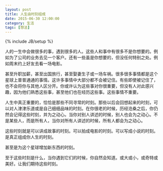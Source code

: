 ```yaml
---
layout: post
title: 人生由时刻组成
date: 2015-06-30 12:00:00
category: 生活
tags: [想法]
---
```

{% include JB/setup %}

人的一生中会做很多的事，遇到很多的人。这些人和事中有很多不是你想要的。例如为了公司的业务去见一个客户。还有一些虽是你想要的，但没任何特别之处。例如周末约上好友去看一场电影。

<!--more-->

甚至升职加薪，甚至出国旅行，甚至娶妻生子或一场车祸。很多很多事情都是这个星球上普普通通的事情。这许多事情中大部分都不会被记住。有些即使被记住了，也不会将你与其他人区分开。你或许认为这些事对你很重要，但没有人对此感兴趣，因为他们熟悉这些事，甚至他们也在经历这些事。这些事情不重要。

人生中真正重要的，恰恰是那些不同寻常的时刻。那些以后会回想起来的时刻，可以对人津津乐道或是自己细细品味的时刻。在你很老的时候，历经沧桑之后，你仍然会记得这些时刻，并为之动心。当你对别人讲述的时候，别人也会为之动心。不是某些人，而是所有人，当你对所有人讲述的时候，所有人都会为之动心。

这些时刻就是可以讲成故事的时刻。可以拍成电影的时刻。可以写成小说的时刻。是真正组成你人生的时刻。

甚至是为这个星球增加新东西的时刻。

至于这些时刻是什么，当你遇到它们的时候，你自然会知道。或大或小，或奇特或美好。让我们期待这些时刻。
